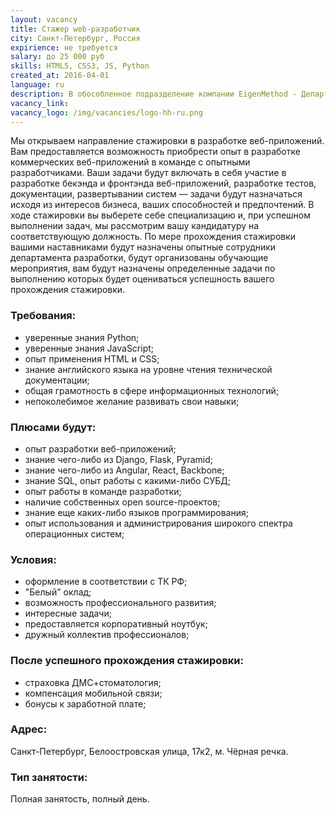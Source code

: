 ```yaml
---
layout: vacancy
title: Стажер web-разработчик
city: Санкт-Петербург, Россия
expirience: не требуется
salary: до 25 000 руб
skills: HTML5, CSS3, JS, Python
created_at: 2016-04-01
language: ru
description: В обособленное подразделение компании EigenMethod - Департамент разработки - набираются стажеры web-разработчики.
vacancy_link: 
vacancy_logo: /img/vacancies/logo-hh-ru.png
---
```



Мы открываем направление стажировки в разработке веб-приложений. Вам предоставляется возможность приобрести опыт в разработке коммерческих веб-приложений в команде с опытными разработчиками.
Ваши задачи будут включать в себя участие в разработке бекэнда и фронтэнда веб-приложений, разработке тестов, документации, развертывании систем — задачи будут назначаться исходя из интересов бизнеса, ваших способностей и предпочтений. В ходе стажировки вы выберете себе специализацию и, при успешном выполнении задач, мы рассмотрим вашу кандидатуру на соответствующую должность.
По мере прохождения стажировки вашими наставниками будут назначены опытные сотрудники департамента разработки, будут организованы обучающие мероприятия, вам будут назначены определенные задачи по выполнению которых будет оцениваться успешность вашего прохождения стажировки.

### Требования:  
* уверенные знания Python;  
* уверенные знания JavaScript;  
* опыт применения HTML и CSS;  
* знание английского языка на уровне чтения технической документации;  
* общая грамотность в сфере информационных технологий;  
* непоколебимое желание развивать свои навыки;  

### Плюсами будут:  
* опыт разработки веб-приложений;  
* знание чего-либо из Django, Flask, Pyramid;  
* знание чего-либо из Angular, React, Backbone;  
* знание SQL, опыт работы с какими-либо СУБД;  
* опыт работы в команде разработки;  
* наличие собственных open source-проектов;  
* знание еще каких-либо языков программирования;  
* опыт использования и администрирования широкого спектра операционных систем;  

### Условия:  
* оформление в соответствии с ТК РФ;  
* "Белый" оклад;  
* возможность профессионального развития;  
* интересные задачи;  
* предоставляется корпоративный ноутбук;  
* дружный коллектив профессионалов;  

### После успешного прохождения стажировки:  
* страховка ДМС+стоматология;  
* компенсация мобильной связи;  
* бонусы к заработной плате;  

### Адрес:  
Санкт-Петербург, Белоостровская улица, 17к2, м. Чёрная речка.  

### Тип занятости:  
Полная занятость, полный день.